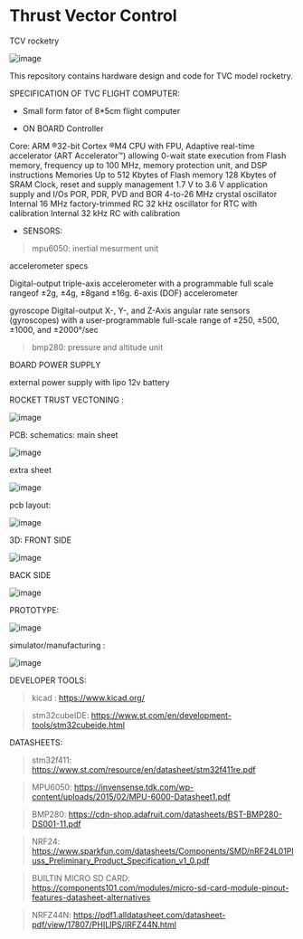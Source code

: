 # Thrust Vector Control
TCV rocketry 

![image](https://user-images.githubusercontent.com/114358863/235373234-06cd2e86-50fa-4c70-94b3-b0c7fce61e10.png)


This repository contains hardware design and code for TVC model rocketry.


SPECIFICATION OF TVC FLIGHT COMPUTER:

- Small form fator of 8*5cm flight computer

- ON BOARD Controller 

Core: ARM
®32-bit Cortex
®M4 CPU with FPU, Adaptive real-time accelerator (ART
Accelerator™) allowing 0-wait state execution
from Flash memory, frequency up to 100 MHz, memory protection unit, and DSP instructions
Memories
Up to 512 Kbytes of Flash memory
128 Kbytes of SRAM
Clock, reset and supply management
1.7 V to 3.6 V application supply and I/Os
POR, PDR, PVD and BOR
4-to-26 MHz crystal oscillator
Internal 16 MHz factory-trimmed RC
32 kHz oscillator for RTC with calibration
Internal 32 kHz RC with calibration

- SENSORS:

 >mpu6050: inertial mesurment unit

 accelerometer specs

 Digital-output  triple-axis  accelerometer  with  a  programmable  full  scale  rangeof ±2g, ±4g,  ±8gand ±16g. 6-axis (DOF) accelerometer 

 gyroscope
 Digital-output  X-,  Y-,  and  Z-Axis  angular  rate  sensors  (gyroscopes)  with  a user-programmable  full-scale range of ±250, ±500, ±1000, and ±2000°/sec

>bmp280: pressure and altitude unit

BOARD POWER SUPPLY

external power supply with lipo 12v battery




ROCKET TRUST VECTONING :

![image](https://user-images.githubusercontent.com/114358863/234672675-fe9574e3-3684-47cb-9889-756ffe2bad4f.png)


PCB:
schematics:
main sheet

![image](https://user-images.githubusercontent.com/114358863/235372734-b6e45243-743a-45ab-8b5c-507768e8c4f7.png)

extra sheet

![image](https://user-images.githubusercontent.com/114358863/235372747-855d1a0d-e5c7-4e42-acaa-9c87ecd98d7d.png)


pcb layout:

![image](https://user-images.githubusercontent.com/114358863/228625542-4a604663-deae-479f-a16a-000b9121d37b.png)

3D:
FRONT SIDE 

![image](https://user-images.githubusercontent.com/114358863/235372622-71f211ad-3e45-4487-85d1-97b95f593181.png)

BACK SIDE

![image](https://user-images.githubusercontent.com/114358863/235372632-ec3192f5-4df8-441e-aa87-60b0faa5809b.png)


PROTOTYPE:

![image](https://user-images.githubusercontent.com/114358863/235375112-aaeffe35-05db-4942-b74b-6dc5b5e7b0a1.png)



simulator/manufacturing :

![image](https://user-images.githubusercontent.com/114358863/235372801-556c1896-745d-46e7-9928-b742bed9c596.png)


DEVELOPER TOOLS:

>kicad :
https://www.kicad.org/

>stm32cubeIDE:
https://www.st.com/en/development-tools/stm32cubeide.html

DATASHEETS:

>stm32f411:
https://www.st.com/resource/en/datasheet/stm32f411re.pdf

>MPU6050:
https://invensense.tdk.com/wp-content/uploads/2015/02/MPU-6000-Datasheet1.pdf

>BMP280:
https://cdn-shop.adafruit.com/datasheets/BST-BMP280-DS001-11.pdf

>NRF24:
https://www.sparkfun.com/datasheets/Components/SMD/nRF24L01Pluss_Preliminary_Product_Specification_v1_0.pdf

>BUILTIN MICRO SD CARD:
https://components101.com/modules/micro-sd-card-module-pinout-features-datasheet-alternatives

>NRFZ44N:
https://pdf1.alldatasheet.com/datasheet-pdf/view/17807/PHILIPS/IRFZ44N.html





